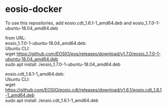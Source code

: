 # eosio-docker
To use this repositories, add eosio.cdt_1.6.1-1_amd64.deb and eosio_1.7.0-1-ubuntu-18.04_amd64.deb

from URL:  
eosio_1.7.0-1-ubuntu-18.04_amd64.deb:  
Ubuntu CLI:  
wget https://github.com/EOSIO/eos/releases/download/v1.7.0/eosio_1.7.0-1-ubuntu-18.04_amd64.deb  
sudo apt install ./eosio_1.7.0-1-ubuntu-18.04_amd64.deb  

eosio.cdt_1.6.1-1_amd64.deb:  
Ubuntu CLI:  
wget https://github.com/EOSIO/eosio.cdt/releases/download/v1.6.1/eosio.cdt_1.6.1-1_amd64.deb  
sudo apt install ./eosio.cdt_1.6.1-1_amd64.deb  

